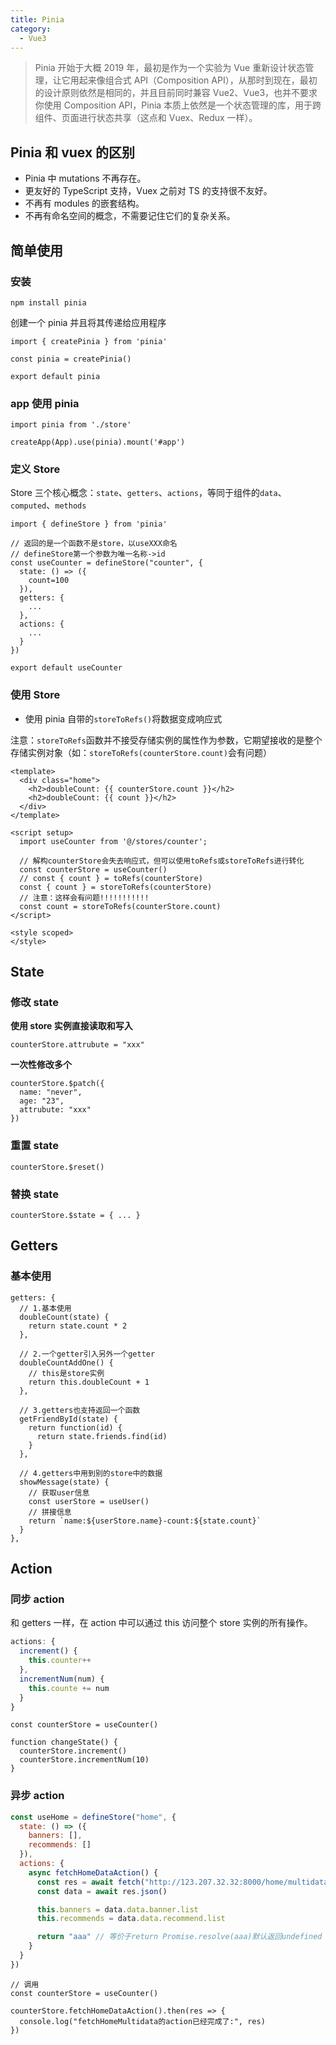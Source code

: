 ```yaml
---
title: Pinia
category:
  - Vue3
---
```


> Pinia 开始于大概 2019 年，最初是作为一个实验为 Vue 重新设计状态管理，让它用起来像组合式 API（Composition API），从那时到现在，最初的设计原则依然是相同的，并且目前同时兼容 Vue2、Vue3，也并不要求你使用 Composition API，Pinia 本质上依然是一个状态管理的库，用于跨组件、页面进行状态共享（这点和 Vuex、Redux 一样）。

## Pinia 和 vuex 的区别

- Pinia 中 mutations 不再存在。
- 更友好的 TypeScript 支持，Vuex 之前对 TS 的支持很不友好。
- 不再有 modules 的嵌套结构。
- 不再有命名空间的概念，不需要记住它们的复杂关系。

## 简单使用

### 安装

`npm install pinia`

创建一个 pinia 并且将其传递给应用程序

```vue
import { createPinia } from 'pinia'

const pinia = createPinia()

export default pinia
```

### app 使用 pinia

```vue
import pinia from './store'

createApp(App).use(pinia).mount('#app')
```

### 定义 Store

Store 三个核心概念：`state`、`getters`、`actions`，等同于组件的`data`、`computed`、`methods`

```vue
import { defineStore } from 'pinia'

// 返回的是一个函数不是store，以useXXX命名
// defineStore第一个参数为唯一名称->id
const useCounter = defineStore("counter", {
  state: () => ({
    count=100
  }),
  getters: {
    ...
  },
  actions: {
    ...
  }
})

export default useCounter

```

### 使用 Store

- 使用 pinia 自带的`storeToRefs()`将数据变成响应式

注意：`storeToRefs`函数并不接受存储实例的属性作为参数，它期望接收的是整个存储实例对象（如：`storeToRefs(counterStore.count)`会有问题）

```vue
<template>
  <div class="home">
    <h2>doubleCount: {{ counterStore.count }}</h2>
    <h2>doubleCount: {{ count }}</h2>
  </div>
</template>

<script setup>
  import useCounter from '@/stores/counter';

  // 解构counterStore会失去响应式，但可以使用toRefs或storeToRefs进行转化
  const counterStore = useCounter()
  // const { count } = toRefs(counterStore)
  const { count } = storeToRefs(counterStore)
  // 注意：这样会有问题!!!!!!!!!!!
  const count = storeToRefs(counterStore.count)
</script>

<style scoped>
</style>
```

## State

### 修改 state

**使用 store 实例直接读取和写入**

`counterStore.attrubute = "xxx"`

**一次性修改多个**

```vue
counterStore.$patch({
  name: "never",
  age: "23",
  attrubute: "xxx"
})
```

### 重置 state

`counterStore.$reset()`

### 替换 state

`counterStore.$state = { ... }`

## Getters

### 基本使用

```vue
getters: {
  // 1.基本使用
  doubleCount(state) {
    return state.count * 2
  },

  // 2.一个getter引入另外一个getter
  doubleCountAddOne() {
    // this是store实例
    return this.doubleCount + 1
  },

  // 3.getters也支持返回一个函数
  getFriendById(state) {
    return function(id) {
      return state.friends.find(id)
    }
  },

  // 4.getters中用到别的store中的数据
  showMessage(state) {
    // 获取user信息
    const userStore = useUser()
    // 拼接信息
    return `name:${userStore.name}-count:${state.count}`
  }
},
```

## Action

### 同步 action

和 getters 一样，在 action 中可以通过 this 访问整个 store 实例的所有操作。

```javascript
actions: {
  increment() {
    this.counter++
  },
  incrementNum(num) {
    this.counte += num
  }
}
```

```vue
const counterStore = useCounter()

function changeState() {
  counterStore.increment()
  counterStore.incrementNum(10)
}
```

### 异步 action

```javascript
const useHome = defineStore("home", {
  state: () => ({
    banners: [],
    recommends: []
  }),
  actions: {
    async fetchHomeDataAction() {
      const res = await fetch("http://123.207.32.32:8000/home/multidata")
      const data = await res.json()

      this.banners = data.data.banner.list
      this.recommends = data.data.recommend.list

      return "aaa" // 等价于return Promise.resolve(aaa)默认返回undefined
    }
  }
})
```

```vue
// 调用
const counterStore = useCounter()

counterStore.fetchHomeDataAction().then(res => {
  console.log("fetchHomeMultidata的action已经完成了:", res)
})
```
